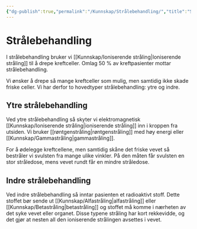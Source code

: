 ```yaml
---
{"dg-publish":true,"permalink":"/Kunnskap/Strålebehandling/","title":"Strålebehandling","tags":["naturfag"]}
---
```



# Strålebehandling
I strålebehandling bruker vi [[Kunnskap/Ioniserende stråling\|Ioniserende stråling]] til å drepe kreftceller. Omlag 50 % av kreftpasienter mottar strålebehandling.

Vi ønsker å drepe så mange kreftceller som mulig, men samtidig ikke skade friske celler. Vi har derfor to hovedtyper strålebehandling: ytre og indre.

## Ytre strålebehandling
Ved ytre strålebehandling så skyter vi elektromagnetisk [[Kunnskap/Ioniserende stråling\|ioniserende stråling]] inn i kroppen fra utsiden. Vi bruker [[røntgenstråling\|røntgenstråling]] med høy energi eller [[Kunnskap/Gammastråling\|gammastråling]]. 

For å ødelegge kreftcellene, men samtidig skåne det friske vevet så bestråler vi svulsten fra mange ulike vinkler. På den måten får svulsten en stor stråledose, mens vevet rundt får en mindre stråledose.

## Indre strålebehandling
Ved indre strålebehandling så inntar pasienten et radioaktivt stoff. Dette stoffet bør sende ut [[Kunnskap/Alfastråling\|alfastråling]] eller [[Kunnskap/Betastråling\|betastråling]] og stoffet må komme i nærheten av det syke vevet eller organet. Disse typene stråling har kort rekkevidde, og det gjør at nesten all den ioniserende strålingen avsettes i vevet.
